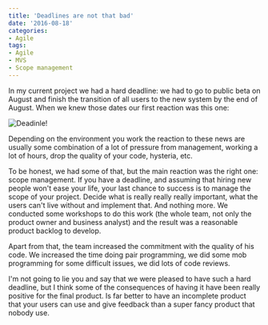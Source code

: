 ```yaml
---
title: 'Deadlines are not that bad'
date: '2016-08-18'
categories:
- Agile
tags:
- Agile
- MVS
- Scope management
---
```


In my current project we had a hard deadline: we had to go to public beta on August and finish the transition of all users to the new system by the end of August. When we knew those dates our first reaction was this one:

![Deadinle!](/images/fall.gif)

Depending on the environment you work the reaction to these news are usually some combination of a lot of pressure from management, working a lot of hours, drop the quality of your code, hysteria, etc.

To be honest, we had some of that, but the main reaction was the right one: scope management. If you have a deadline, and assuming that hiring new people won't ease your life, your last chance to success is to manage the scope of your project. Decide what is really really really important, what the users can't live without and implement that. And nothing more. We conducted some workshops to do this work (the whole team, not only the product owner and business analyst) and the result was a reasonable product backlog to develop.

Apart from that, the team increased the commitment with the quality of his code. We increased the time doing pair programming, we did some mob programming for some difficult issues, we did lots of code reviews. 

I'm not going to lie you and say that we were pleased to have such a hard deadline, but I think some of the consequences of having it have been really positive for the final product. Is far better to have an incomplete product that your users can use and give feedback than a super fancy product that nobody use.